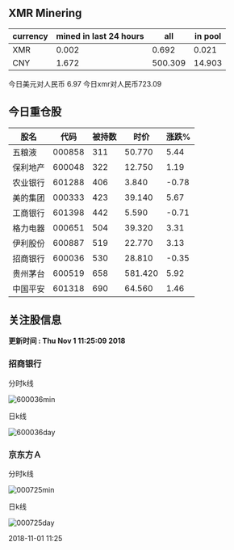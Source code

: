## XMR Minering

|currency|mined in last 24 hours|all|in pool|
|---|---|---|---|
|XMR|0.002|0.692|0.021|
|CNY|1.672|500.309|14.903|

今日美元对人民币 6.97	今日xmr对人民币723.09


## 今日重仓股 

|股名|代码|被持数|时价|涨跌%|
|---|---|---|---|---|
|五粮液|000858|311|50.770|5.44|
|保利地产|600048|322|12.750|1.19|
|农业银行|601288|406|3.840|-0.78|
|美的集团|000333|423|39.140|5.67|
|工商银行|601398|442|5.590|-0.71|
|格力电器|000651|504|39.320|3.31|
|伊利股份|600887|519|22.770|3.13|
|招商银行|600036|530|28.810|-0.35|
|贵州茅台|600519|658|581.420|5.92|
|中国平安|601318|690|64.560|1.46|

## 关注股信息
**更新时间 : Thu Nov  1 11:25:09 2018**
### 招商银行 
分时k线

![600036min](http://image.sinajs.cn/newchart/min/n/sh600036.gif)

日k线

![600036day](http://image.sinajs.cn/newchart/daily/n/sh600036.gif)

### 京东方Ａ 
分时k线

![000725min](http://image.sinajs.cn/newchart/min/n/sz000725.gif)

日k线

![000725day](http://image.sinajs.cn/newchart/daily/n/sz000725.gif)

2018-11-01 11:25